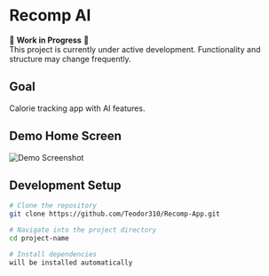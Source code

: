 # Recomp AI

🚧 **Work in Progress** 🚧  
This project is currently under active development. Functionality and structure may change frequently.
## Goal 
Calorie tracking app with AI features.

## Demo Home Screen

![Demo Screenshot](https://github.com/user-attachments/assets/88ba7899-26a9-4e6f-8b2e-31d9d23f49c5)

## Development Setup

```bash
# Clone the repository
git clone https://github.com/Teodor310/Recomp-App.git

# Navigate into the project directory
cd project-name

# Install dependencies
will be installed automatically
